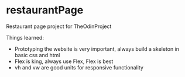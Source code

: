 # restaurantPage
Restaurant page project for TheOdinProject

Things learned:
* Prototyping the website is very important, always build a skeleton in basic css and html
* Flex is king, always use Flex, Flex is best
* vh and vw are good units for responsive functionality